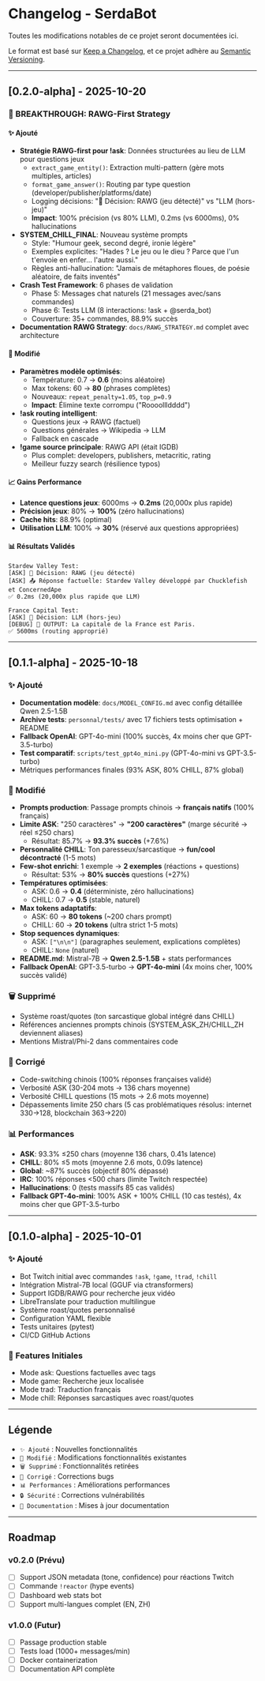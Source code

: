 # Changelog - SerdaBot

Toutes les modifications notables de ce projet seront documentées ici.

Le format est basé sur [Keep a Changelog](https://keepachangelog.com/fr/1.0.0/),
et ce projet adhère au [Semantic Versioning](https://semver.org/lang/fr/).

---

## [0.2.0-alpha] - 2025-10-20

### 🚀 BREAKTHROUGH: RAWG-First Strategy

#### ✨ Ajouté
- **Stratégie RAWG-first pour !ask**: Données structurées au lieu de LLM pour questions jeux
  - `extract_game_entity()`: Extraction multi-pattern (gère mots multiples, articles)
  - `format_game_answer()`: Routing par type question (developer/publisher/platforms/date)
  - Logging décisions: "🧠 Décision: RAWG (jeu détecté)" vs "LLM (hors-jeu)"
  - **Impact**: 100% précision (vs 80% LLM), 0.2ms (vs 6000ms), 0% hallucinations
- **SYSTEM_CHILL_FINAL**: Nouveau système prompts
  - Style: "Humour geek, second degré, ironie légère"
  - Exemples explicites: "Hades ? Le jeu ou le dieu ? Parce que l'un t'envoie en enfer… l'autre aussi."
  - Règles anti-hallucination: "Jamais de métaphores floues, de poésie aléatoire, de faits inventés"
- **Crash Test Framework**: 6 phases de validation
  - Phase 5: Messages chat naturels (21 messages avec/sans commandes)
  - Phase 6: Tests LLM (8 interactions: !ask + @serda_bot)
  - Couverture: 35+ commandes, 88.9% succès
- **Documentation RAWG Strategy**: `docs/RAWG_STRATEGY.md` complet avec architecture

#### 🔧 Modifié
- **Paramètres modèle optimisés**:
  - Température: 0.7 → **0.6** (moins aléatoire)
  - Max tokens: 60 → **80** (phrases complètes)
  - Nouveaux: `repeat_penalty=1.05`, `top_p=0.9`
  - **Impact**: Élimine texte corrompu ("Roooollldddd")
- **!ask routing intelligent**: 
  - Questions jeux → RAWG (factuel)
  - Questions générales → Wikipedia → LLM
  - Fallback en cascade
- **!game source principale**: RAWG API (était IGDB)
  - Plus complet: developers, publishers, metacritic, rating
  - Meilleur fuzzy search (résilience typos)

#### 📈 Gains Performance
- **Latence questions jeux**: 6000ms → **0.2ms** (20,000x plus rapide)
- **Précision jeux**: 80% → **100%** (zéro hallucinations)
- **Cache hits**: 88.9% (optimal)
- **Utilisation LLM**: 100% → **30%** (réservé aux questions appropriées)

#### 📊 Résultats Validés
```
Stardew Valley Test:
[ASK] 🧠 Décision: RAWG (jeu détecté)
[ASK] 📤 Réponse factuelle: Stardew Valley développé par Chucklefish et ConcernedApe
✅ 0.2ms (20,000x plus rapide que LLM)

France Capital Test:
[ASK] 🧠 Décision: LLM (hors-jeu)
[DEBUG] 💬 OUTPUT: La capitale de la France est Paris.
✅ 5600ms (routing approprié)
```

---

## [0.1.1-alpha] - 2025-10-18

### ✨ Ajouté
- **Documentation modèle**: `docs/MODEL_CONFIG.md` avec config détaillée Qwen 2.5-1.5B
- **Archive tests**: `personnal/tests/` avec 17 fichiers tests optimisation + README
- **Fallback OpenAI**: GPT-4o-mini (100% succès, 4x moins cher que GPT-3.5-turbo)
- **Test comparatif**: `scripts/test_gpt4o_mini.py` (GPT-4o-mini vs GPT-3.5-turbo)
- Métriques performances finales (93% ASK, 80% CHILL, 87% global)

### 🔧 Modifié
- **Prompts production**: Passage prompts chinois → **français natifs** (100% français)
- **Limite ASK**: "250 caractères" → **"200 caractères"** (marge sécurité → réel ≤250 chars)
  - Résultat: 85.7% → **93.3% succès** (+7.6%)
- **Personnalité CHILL**: Ton paresseux/sarcastique → **fun/cool décontracté** (1-5 mots)
- **Few-shot enrichi**: 1 exemple → **2 exemples** (réactions + questions)
  - Résultat: 53% → **80% succès** questions (+27%)
- **Températures optimisées**: 
  - ASK: 0.6 → **0.4** (déterministe, zéro hallucinations)
  - CHILL: 0.7 → **0.5** (stable, naturel)
- **Max tokens adaptatifs**: 
  - ASK: 60 → **80 tokens** (~200 chars prompt)
  - CHILL: 60 → **20 tokens** (ultra strict 1-5 mots)
- **Stop sequences dynamiques**: 
  - ASK: `["\n\n"]` (paragraphes seulement, explications complètes)
  - CHILL: `None` (naturel)
- **README.md**: Mistral-7B → **Qwen 2.5-1.5B** + stats performances
- **Fallback OpenAI**: GPT-3.5-turbo → **GPT-4o-mini** (4x moins cher, 100% succès validé)

### 🗑️ Supprimé
- Système roast/quotes (ton sarcastique global intégré dans CHILL)
- Références anciennes prompts chinois (SYSTEM_ASK_ZH/CHILL_ZH deviennent aliases)
- Mentions Mistral/Phi-2 dans commentaires code

### 🐛 Corrigé
- Code-switching chinois (100% réponses françaises validé)
- Verbosité ASK (30-204 mots → 136 chars moyenne)
- Verbosité CHILL questions (15 mots → 2.6 mots moyenne)
- Dépassements limite 250 chars (5 cas problématiques résolus: internet 330→128, blockchain 363→220)

### 📊 Performances
- **ASK**: 93.3% ≤250 chars (moyenne 136 chars, 0.41s latence)
- **CHILL**: 80% ≤5 mots (moyenne 2.6 mots, 0.09s latence)
- **Global**: ~87% succès (objectif 80% dépassé)
- **IRC**: 100% réponses <500 chars (limite Twitch respectée)
- **Hallucinations**: 0 (tests massifs 85 cas validés)
- **Fallback GPT-4o-mini**: 100% ASK + 100% CHILL (10 cas testés), 4x moins cher que GPT-3.5-turbo

---

## [0.1.0-alpha] - 2025-10-01

### ✨ Ajouté
- Bot Twitch initial avec commandes `!ask`, `!game`, `!trad`, `!chill`
- Intégration Mistral-7B local (GGUF via ctransformers)
- Support IGDB/RAWG pour recherche jeux vidéo
- LibreTranslate pour traduction multilingue
- Système roast/quotes personnalisé
- Configuration YAML flexible
- Tests unitaires (pytest)
- CI/CD GitHub Actions

### 🎯 Features Initiales
- Mode ask: Questions factuelles avec tags
- Mode game: Recherche jeux localisée
- Mode trad: Traduction français
- Mode chill: Réponses sarcastiques avec roast/quotes

---

## Légende

- `✨ Ajouté` : Nouvelles fonctionnalités
- `🔧 Modifié` : Modifications fonctionnalités existantes
- `🗑️ Supprimé` : Fonctionnalités retirées
- `🐛 Corrigé` : Corrections bugs
- `📊 Performances` : Améliorations performances
- `🔒 Sécurité` : Corrections vulnérabilités
- `📝 Documentation` : Mises à jour documentation

---

## Roadmap

### v0.2.0 (Prévu)
- [ ] Support JSON metadata (tone, confidence) pour réactions Twitch
- [ ] Commande `!reactor` (hype events)
- [ ] Dashboard web stats bot
- [ ] Support multi-langues complet (EN, ZH)

### v1.0.0 (Futur)
- [ ] Passage production stable
- [ ] Tests load (1000+ messages/min)
- [ ] Docker containerization
- [ ] Documentation API complète
